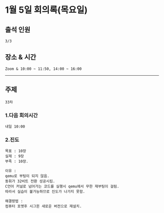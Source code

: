 # **1월 5일 회의록(목요일)**

## **출석 인원**
```
3/3
```

## **장소 & 시간**
```
Zoom & 10:00 ~ 11:50, 14:00 ~ 16:00 
```
---
## **주제**
```
33차
```

### **1.다음 회의시간**
```
내일 10:00
```
### **2.진도**
```
목표 : 10장
실제 : 9장
부족 : 10장.

이유 : 
qemu로 부팅이 되지 않음. 
동휘가 32비트 전환 성공시킴.
C언어 커널로 넘어가는 코드를 실행시 qemu에서 무한 재부팅이 걸림.
따라서 실습이 불가능하므로 진도가 나가지 못함.

해결방법 : 
컴퓨터 포멧후 시그윈 새로운 버전으로 재설치.
```
